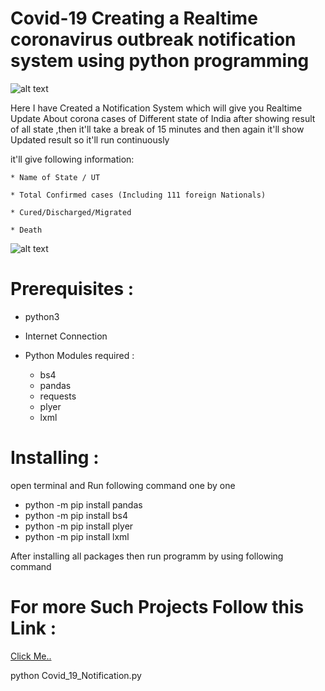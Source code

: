 # Covid-19 Creating a Realtime coronavirus outbreak notification system using python programming

![alt text](https://github.com/satyam8484/Corona-Virus-Notification-System/blob/master/3.png)

Here I have Created a Notification System which will give you Realtime Update 
About corona cases of Different state of India after showing result of all state ,then it'll take a break of 15 minutes and then again it'll show Updated result
so it'll run continuously


it'll give following information:
	
	* Name of State / UT

	* Total Confirmed cases (Including 111 foreign Nationals)

	* Cured/Discharged/Migrated

	* Death

![alt text](https://github.com/satyam8484/Corona-Virus-Notification-System/blob/master/Untitled4.png)

# Prerequisites :
- python3
- Internet Connection

- Python Modules required : 
	- bs4
	- pandas
	- requests
	- plyer
	- lxml

# Installing :

open terminal and Run following command one by one

* python -m pip install pandas
* python -m pip install bs4
* python -m pip install plyer
* python -m pip install lxml

After installing all packages then run programm by using following command 

# For more Such Projects Follow this Link :
[Click Me..](https://www.instagram.com/coding_disco/)

python Covid_19_Notification.py





